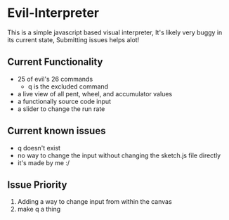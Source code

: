 # Evil-Interpreter
This is a simple javascript based visual interpreter, It's likely very buggy in its current state, Submitting issues helps alot!

## Current Functionality
* 25 of evil's 26 commands
  * q is the excluded command
* a live view of all pent, wheel, and accumulator values
* a functionally source code input
* a slider to change the run rate

## Current known issues
* q doesn't exist
* no way to change the input without changing the sketch.js file directly
* it's made by me :/

## Issue Priority 
1. Adding a way to change input from within the canvas
1. make q a thing
